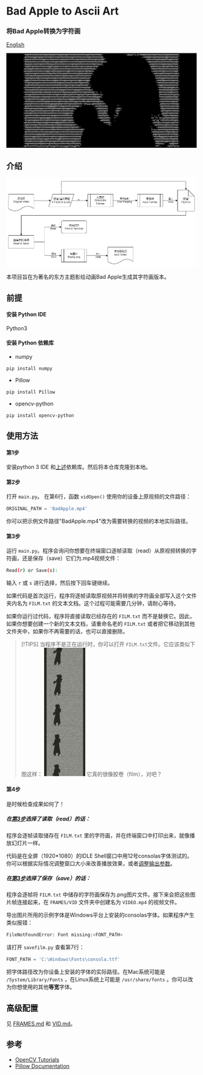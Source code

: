 # Bad Apple to Ascii Art
### 将Bad Apple转换为字符画

[English](en-readme.md)

![Cover](/Assets/cover.png)

## 介绍

![Workflow](/Assets/workflow.png)

本项目旨在为著名的东方主题影绘动画Bad Apple生成其字符画版本。


## 前提

#### 安装 Python IDE

Python3

#### 安装 Python 依赖库

+ numpy
```bash
pip install numpy
```

+ Pillow
```bash
pip install Pillow
```

+ opencv-python
```bash
pip install opencv-python
```


## 使用方法

#### 第1步
安装python 3 IDE 和[上述](#python-libraries)依赖库。然后将本仓库克隆到本地。

#### 第2步
打开 `main.py`。 在第6行，函数 `vidOpen()` 使用你的设备上原视频的文件路径：

```python
ORIGINAL_PATH = 'BadApple.mp4'
```

你可以把示例文件路径"BadApple.mp4"改为需要转换的视频的本地实际路径。

#### 第3步
运行 `main.py`。程序会询问你想要在终端窗口逐帧读取（read）从原视频转换的字符画，还是保存（save）它们为.mp4视频文件：

```bash
Read(r) or Save(s): 
```

输入 `r` 或 `s` 进行选择，然后按下回车键继续。

如果代码是首次运行，程序将逐帧读取原视频并将转换的字符画全部写入这个文件夹内名为 `FILM.txt` 的文本文档。这个过程可能需要几分钟，请耐心等待。

如果你运行过代码，程序将直接读取已经存在的 `FILM.txt` 而不是替换它。因此，如果你想要创建一个新的文本文档，请重命名老的 `FILM.txt` 或者把它移动到其他文件夹中，如果你不再需要的话，也可以直接删除。

> [!TIPS]
> 当程序不是正在运行时，你可以打开 `FILM.txt`文件。它应该类似下图这样： 
> ![FILM.txt belikes](/Assets/film.png)
> 它真的很像胶卷（film），对吧？

#### 第4步
是时候检查成果如何了！

##### 在[第3步](#step-3)选择了读取（read）的话：

程序会逐帧读取储存在 `FILM.txt` 里的字符画，并在终端窗口中打印出来，就像播放幻灯片一样。

代码是在全屏（1920*1080）的IDLE Shell窗口中用12号consolas字体测试的。你可以根据实际情况调整窗口大小来改善播放效果，或者[调整输出参数](/FRAMES/FRAMES.md/#2-frame-size)。

##### 在[第3步](#step-3)选择了保存（save）的话：

程序会逐帧将 `FILM.txt` 中储存的字符画保存为.png图片文件。接下来会把这些图片帧连接起来，在 `FRAMES/VID` 文件夹中创建名为 `VIDEO.mp4` 的视频文件。

导出图片所用的示例字体是Windows平台上安装的consolas字体。如果程序产生类似报错：

```bash
FileNotFoundError: Font missing:<FONT_PATH>
```

请打开 `savefilm.py` 查看第7行：

```python
FONT_PATH = 'C:\Windows\Fonts\consola.ttf'
```

把字体路径改为你设备上安装的字体的实际路径。在Mac系统可能是 `/System/Library/Fonts` ，在Linux系统上可能是 `/usr/share/fonts` 。你可以改为你想使用的其他**等宽**字体。

## 高级配置
见 [FRAMES.md](/FRAMES/FRAMES.md) 和 [VID.md](/FRAMES/VID/VID.md)。

## 参考

- [OpenCV Tutorials](https://docs.opencv.org/4.10.0/d9/df8/tutorial_root.html)
- [Pillow Documentation](https://pillow.readthedocs.io/en/stable/)
